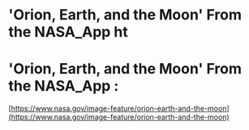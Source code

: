 # 'Orion, Earth, and the Moon' From the NASA_App ht

# 'Orion, Earth, and the Moon' From the NASA_App :

[https://www.nasa.gov/image-feature/orion-earth-and-the-moon](https://www.nasa.gov/image-feature/orion-earth-and-the-moon)



